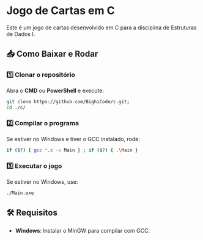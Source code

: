 # Jogo de Cartas em C

Este é um jogo de cartas desenvolvido em C para a disciplina de Estruturas de Dados I.

## 📥 Como Baixar e Rodar

### 1️⃣ Clonar o repositório
Abra o **CMD** ou **PowerShell** e execute:
```sh
git clone https://github.com/BighiCode/c.git;
cd ./c/
```

### 2️⃣ Compilar o programa
Se estiver no Windows e tiver o GCC instalado, rode:
```sh
if ($?) { gcc *.c -o Main } ; if ($?) { .\Main }
```

### 3️⃣ Executar o jogo

Se estiver no Windows, use:
```sh
./Main.exe
```

## 🛠 Requisitos
- **Windows**: Instalar o MinGW para compilar com GCC.

